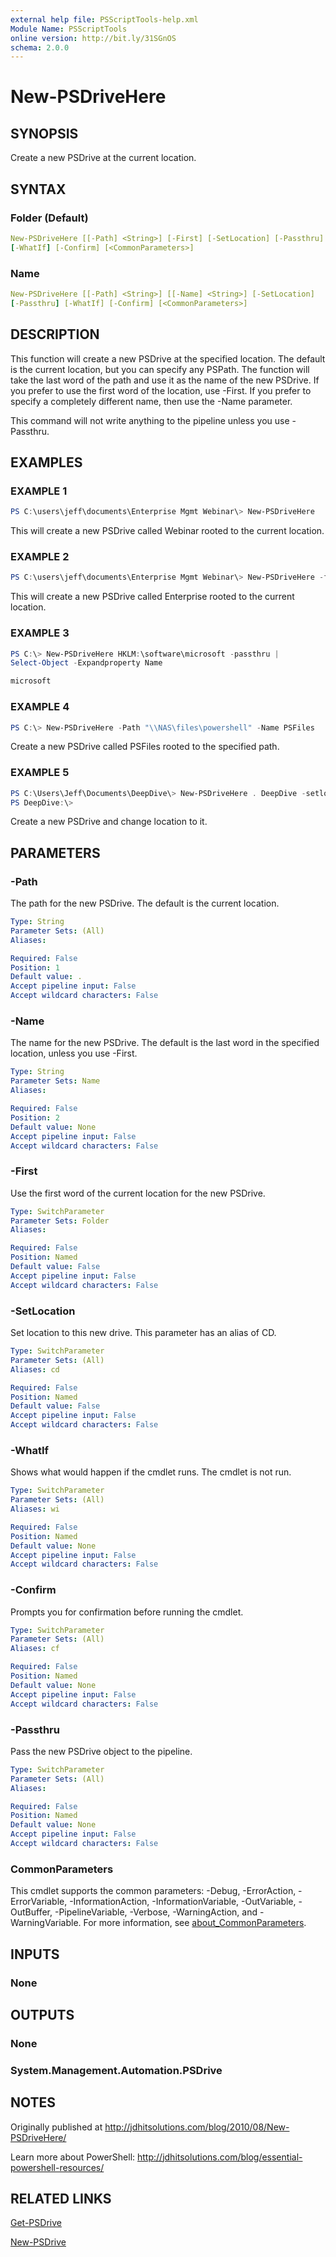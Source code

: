 ```yaml
---
external help file: PSScriptTools-help.xml
Module Name: PSScriptTools
online version: http://bit.ly/31SGnOS
schema: 2.0.0
---
```


# New-PSDriveHere

## SYNOPSIS

Create a new PSDrive at the current location.

## SYNTAX

### Folder (Default)

```yaml
New-PSDriveHere [[-Path] <String>] [-First] [-SetLocation] [-Passthru]
[-WhatIf] [-Confirm] [<CommonParameters>]
```

### Name

```yaml
New-PSDriveHere [[-Path] <String>] [[-Name] <String>] [-SetLocation]
[-Passthru] [-WhatIf] [-Confirm] [<CommonParameters>]
```

## DESCRIPTION

This function will create a new PSDrive at the specified location. The default is the current location, but you can specify any PSPath. The function will take the last word of the path and use it as the name of the new PSDrive. If you prefer to use the first word of the location, use -First. If you prefer to specify a completely different name, then use the -Name parameter.

This command will not write anything to the pipeline unless you use -Passthru.

## EXAMPLES

### EXAMPLE 1

```PowerShell
PS C:\users\jeff\documents\Enterprise Mgmt Webinar\> New-PSDriveHere
```

This will create a new PSDrive called Webinar rooted to the current location.

### EXAMPLE 2

```powerShell
PS C:\users\jeff\documents\Enterprise Mgmt Webinar\> New-PSDriveHere -first
```

This will create a new PSDrive called Enterprise rooted to the current location.

### EXAMPLE 3

```powershell
PS C:\> New-PSDriveHere HKLM:\software\microsoft -passthru |
Select-Object -Expandproperty Name

microsoft
```

### EXAMPLE 4

```powershell
PS C:\> New-PSDriveHere -Path "\\NAS\files\powershell" -Name PSFiles
```

Create a new PSDrive called PSFiles rooted to the specified path.

### EXAMPLE 5

```powershell
PS C:\Users\Jeff\Documents\DeepDive\> New-PSDriveHere . DeepDive -setlocation
PS DeepDive:\>
```

Create a new PSDrive and change location to it.

## PARAMETERS

### -Path

The path for the new PSDrive. The default is the current location.

```yaml
Type: String
Parameter Sets: (All)
Aliases:

Required: False
Position: 1
Default value: .
Accept pipeline input: False
Accept wildcard characters: False
```

### -Name

The name for the new PSDrive. The default is the last word in the specified location, unless you use -First.

```yaml
Type: String
Parameter Sets: Name
Aliases:

Required: False
Position: 2
Default value: None
Accept pipeline input: False
Accept wildcard characters: False
```

### -First

Use the first word of the current location for the new PSDrive.

```yaml
Type: SwitchParameter
Parameter Sets: Folder
Aliases:

Required: False
Position: Named
Default value: False
Accept pipeline input: False
Accept wildcard characters: False
```

### -SetLocation

Set location to this new drive. This parameter has an alias of CD.

```yaml
Type: SwitchParameter
Parameter Sets: (All)
Aliases: cd

Required: False
Position: Named
Default value: False
Accept pipeline input: False
Accept wildcard characters: False
```

### -WhatIf

Shows what would happen if the cmdlet runs. The cmdlet is not run.

```yaml
Type: SwitchParameter
Parameter Sets: (All)
Aliases: wi

Required: False
Position: Named
Default value: None
Accept pipeline input: False
Accept wildcard characters: False
```

### -Confirm

Prompts you for confirmation before running the cmdlet.

```yaml
Type: SwitchParameter
Parameter Sets: (All)
Aliases: cf

Required: False
Position: Named
Default value: None
Accept pipeline input: False
Accept wildcard characters: False
```

### -Passthru

Pass the new PSDrive object to the pipeline.

```yaml
Type: SwitchParameter
Parameter Sets: (All)
Aliases:

Required: False
Position: Named
Default value: None
Accept pipeline input: False
Accept wildcard characters: False
```

### CommonParameters

This cmdlet supports the common parameters: -Debug, -ErrorAction, -ErrorVariable, -InformationAction, -InformationVariable, -OutVariable, -OutBuffer, -PipelineVariable, -Verbose, -WarningAction, and -WarningVariable. For more information, see [about_CommonParameters](http://go.microsoft.com/fwlink/?LinkID=113216).

## INPUTS

### None

## OUTPUTS

### None

### System.Management.Automation.PSDrive

## NOTES

Originally published at http://jdhitsolutions.com/blog/2010/08/New-PSDriveHere/

Learn more about PowerShell: http://jdhitsolutions.com/blog/essential-powershell-resources/

## RELATED LINKS

[Get-PSDrive]()

[New-PSDrive]()
